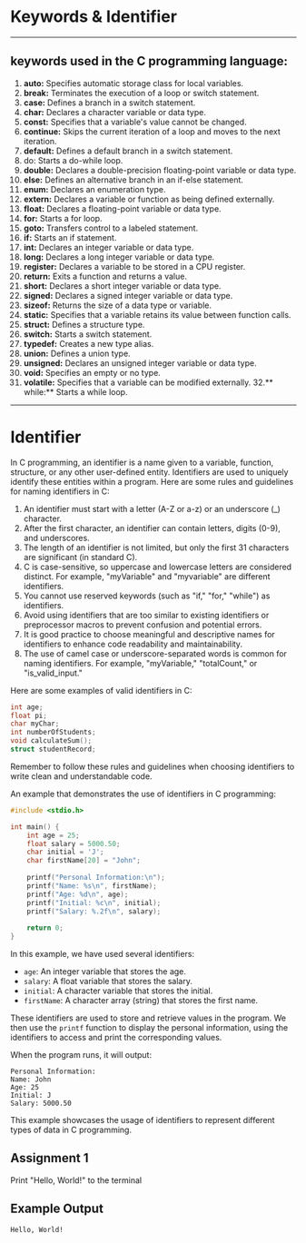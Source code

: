 
# Keywords & Identifier
----------------
## keywords used in the C programming language:

1. **auto:** Specifies automatic storage class for local variables.
2. **break:** Terminates the execution of a loop or switch statement.
3. **case:** Defines a branch in a switch statement.
4. **char:** Declares a character variable or data type.
5. **const:** Specifies that a variable's value cannot be changed.
6. **continue:** Skips the current iteration of a loop and moves to the next iteration.
7. **default:** Defines a default branch in a switch statement.
8. do: Starts a do-while loop.
9. **double:** Declares a double-precision floating-point variable or data type.
10. **else:** Defines an alternative branch in an if-else statement.
11. **enum:** Declares an enumeration type.
12. **extern:** Declares a variable or function as being defined externally.
13. **float:** Declares a floating-point variable or data type.
14. **for:** Starts a for loop.
15. **goto:** Transfers control to a labeled statement.
16. **if:** Starts an if statement.
17. **int:** Declares an integer variable or data type.
18. **long:** Declares a long integer variable or data type.
19. **register:** Declares a variable to be stored in a CPU register.
20. **return:** Exits a function and returns a value.
21. **short:** Declares a short integer variable or data type.
22. **signed:** Declares a signed integer variable or data type.
23. **sizeof:** Returns the size of a data type or variable.
24. **static:** Specifies that a variable retains its value between function calls.
25. **struct:** Defines a structure type.
26. **switch:** Starts a switch statement.
27. **typedef:** Creates a new type alias.
28. **union:** Defines a union type.
29. **unsigned:** Declares an unsigned integer variable or data type.
30. **void:** Specifies an empty or no type.
31. **volatile:** Specifies that a variable can be modified externally.
32.** while:** Starts a while loop.
-------------
# Identifier

In C programming, an identifier is a name given to a variable, function, structure, or any other user-defined entity. Identifiers are used to uniquely identify these entities within a program. Here are some rules and guidelines for naming identifiers in C:

1. An identifier must start with a letter (A-Z or a-z) or an underscore (_) character.
2. After the first character, an identifier can contain letters, digits (0-9), and underscores.
3. The length of an identifier is not limited, but only the first 31 characters are significant (in standard C).
4. C is case-sensitive, so uppercase and lowercase letters are considered distinct. For example, "myVariable" and "myvariable" are different identifiers.
5. You cannot use reserved keywords (such as "if," "for," "while") as identifiers.
6. Avoid using identifiers that are too similar to existing identifiers or preprocessor macros to prevent confusion and potential errors.
7. It is good practice to choose meaningful and descriptive names for identifiers to enhance code readability and maintainability.
8. The use of camel case or underscore-separated words is common for naming identifiers. For example, "myVariable," "totalCount," or "is_valid_input."

Here are some examples of valid identifiers in C:

```c
int age;
float pi;
char myChar;
int numberOfStudents;
void calculateSum();
struct studentRecord;
```

Remember to follow these rules and guidelines when choosing identifiers to write clean and understandable code.

An example that demonstrates the use of identifiers in C programming:

```c
#include <stdio.h>

int main() {
    int age = 25;
    float salary = 5000.50;
    char initial = 'J';
    char firstName[20] = "John";
    
    printf("Personal Information:\n");
    printf("Name: %s\n", firstName);
    printf("Age: %d\n", age);
    printf("Initial: %c\n", initial);
    printf("Salary: %.2f\n", salary);
    
    return 0;
}
```

In this example, we have used several identifiers:

- `age`: An integer variable that stores the age.
- `salary`: A float variable that stores the salary.
- `initial`: A character variable that stores the initial.
- `firstName`: A character array (string) that stores the first name.

These identifiers are used to store and retrieve values in the program. We then use the `printf` function to display the personal information, using the identifiers to access and print the corresponding values.

When the program runs, it will output:

```
Personal Information:
Name: John
Age: 25
Initial: J
Salary: 5000.50
```

This example showcases the usage of identifiers to represent different types of data in C programming.



## Assignment 1
Print "Hello, World!" to the terminal

## Example Output
```terminal_session                                       
Hello, World!
```
